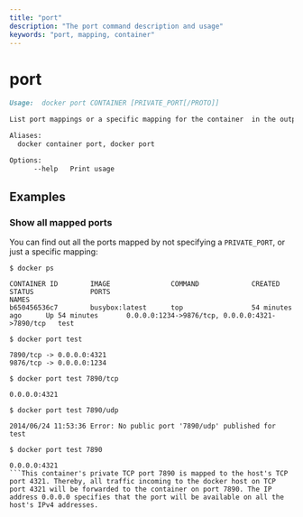 ```yaml
---
title: "port"
description: "The port command description and usage"
keywords: "port, mapping, container"
---
```


# port

```markdown
Usage:  docker port CONTAINER [PRIVATE_PORT[/PROTO]]

List port mappings or a specific mapping for the container  in the output format: PRIVATE_PORT/PROTO -> HOST_ADDRESS:HOST_PORT

Aliases:
  docker container port, docker port

Options:
      --help   Print usage
```

## Examples

### Show all mapped ports

You can find out all the ports mapped by not specifying a `PRIVATE_PORT`, or
just a specific mapping:

```console
$ docker ps

CONTAINER ID        IMAGE               COMMAND             CREATED             STATUS              PORTS                                            NAMES
b650456536c7        busybox:latest      top                 54 minutes ago      Up 54 minutes       0.0.0.0:1234->9876/tcp, 0.0.0.0:4321->7890/tcp   test

$ docker port test

7890/tcp -> 0.0.0.0:4321
9876/tcp -> 0.0.0.0:1234

$ docker port test 7890/tcp

0.0.0.0:4321

$ docker port test 7890/udp

2014/06/24 11:53:36 Error: No public port '7890/udp' published for test

$ docker port test 7890

0.0.0.0:4321
```This container's private TCP port 7890 is mapped to the host's TCP port 4321. Thereby, all traffic incoming to the docker host on TCP port 4321 will be forwarded to the container on port 7890. The IP address 0.0.0.0 specifies that the port will be available on all the host's IPv4 addresses.
